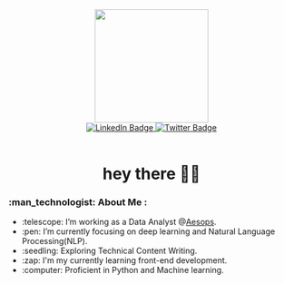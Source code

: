 <div id="header" align="center">
  <img src="https://media.giphy.com/media/3oKIPEqDGUULpEU0aQ/giphy.gif" width="200"/>
  <div id="badges">
    <a href="https://www.linkedin.com/in/marvin-mambo-539064236/">
      <img src="https://img.shields.io/badge/LinkedIn-blue?style=for-the-badge&logo=linkedin&logoColor=white" alt="LinkedIn Badge"/>
    </a>
    <a href="https://twitter.com/simbah__">
      <img src="https://img.shields.io/badge/Twitter-blue?style=for-the-badge&logo=twitter&logoColor=white" alt="Twitter Badge"/>
    </a>
  </div>
</div>
<br>
<div align="center">
  <h1>hey there 👋🏿 <https://"media.giphy.com/media/3oKIPEqDGUULpEU0aQ/giphy.gif" width="30px"/></h1>
</div>
<div align="left">
  <h3>:man_technologist: About Me :</h3>
  <ul>
    <li>:telescope: I’m working as a Data Analyst @<a href=http://https://aesops.co.ke>Aesops</a>.</li>
    <li>:pen: I’m currently focusing on deep learning and Natural Language Processing(NLP).</li>
    <li>:seedling: Exploring Technical Content Writing.</li>
    <li>:zap: I'm my currently learning front-end development.</li>
    <li>:computer: Proficient in Python and Machine learning.</li>
  </ul>
</div>
